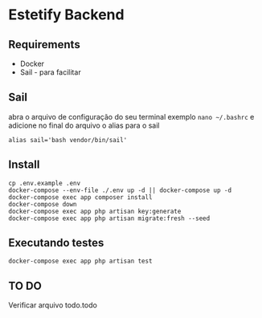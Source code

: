 # Estetify Backend



## Requirements

- Docker
- Sail - para facilitar

## Sail

abra o arquivo de configuração do seu terminal exemplo
```nano ~/.bashrc```
e adicione no final do arquivo o alias para o sail

```alias sail='bash vendor/bin/sail'```



## Install

```
cp .env.example .env
docker-compose --env-file ./.env up -d || docker-compose up -d
docker-compose exec app composer install
docker-compose down
docker-compose exec app php artisan key:generate
docker-compose exec app php artisan migrate:fresh --seed
```

## Executando testes


```
docker-compose exec app php artisan test
```

## TO DO

Verificar arquivo todo.todo
